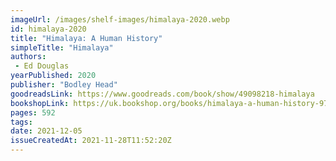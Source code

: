 ```yaml
---
imageUrl: /images/shelf-images/himalaya-2020.webp
id: himalaya-2020
title: "Himalaya: A Human History"
simpleTitle: "Himalaya"
authors: 
 - Ed Douglas
yearPublished: 2020
publisher: "Bodley Head"
goodreadsLink: https://www.goodreads.com/book/show/49098218-himalaya
bookshopLink: https://uk.bookshop.org/books/himalaya-a-human-history-9781847924131/9781784704483
pages: 592
tags: 
date: 2021-12-05
issueCreatedAt: 2021-11-28T11:52:20Z
---
```


